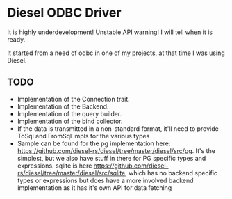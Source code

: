 # Diesel ODBC Driver

It is highly underdevelopment! Unstable API warning! I will tell when it is ready.

It started from a need of odbc in one of my projects, at that time I was using Diesel.

## TODO
- Implementation of the Connection trait.
- Implementation of the Backend.
- Implementation of the query builder.
- Implementation of the bind collector.
- If the data is transmitted in a non-standard format, it'll need to provide ToSql and FromSql impls for the various types
- Sample can be found for the pg implementation here: https://github.com/diesel-rs/diesel/tree/master/diesel/src/pg.
It's the simplest, but we also have stuff in there for PG specific types and expressions.
sqlite is here https://github.com/diesel-rs/diesel/tree/master/diesel/src/sqlite,
which has no backend specific types or expressions but does have a more involved backend
implementation as it has it's own API for data fetching
